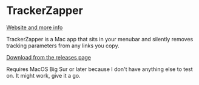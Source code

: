 # TrackerZapper

[Website and more info](https://rknight.me/apps/tracker-zapper)

TrackerZapper is a Mac app that sits in your menubar and silently removes tracking parameters from any links you copy.

[Download from the releases page](https://github.com/rknightuk/TrackerZapper/releases/latest)

Requires MacOS Big Sur or later because I don't have anything else to test on. It might work, give it a go.